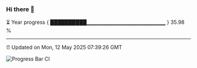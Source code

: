 ### Hi there 👋

⏳ Year progress { ██████████▁▁▁▁▁▁▁▁▁▁▁▁▁▁▁▁▁▁▁▁ } 35.98 %

---

⏰ Updated on Mon, 12 May 2025 07:39:26 GMT

![Progress Bar CI](https://github.com/IshwaranRudhara/GIT-ACTION/workflows/Progress%20Bar%20CI/badge.svg)
